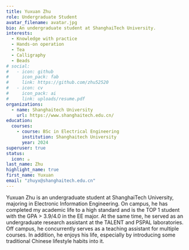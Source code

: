 ```yaml
---
title: Yuxuan Zhu
role: Undergraduate Student
avatar_filename: avatar.jpg
bio: An undergraduate student at ShanghaiTech University.
interests:
  - Knowledge with practice
  - Hands-on operation
  - Tea
  - Calligraphy
  - Beads
# social:
#   - icon: github
#     icon_pack: fab
#     link: https://github.com/zhu52520
#   - icon: cv
#     icon_pack: ai
#     link: uploads/resume.pdf
organizations:
  - name: Shanghaitech University
    url: https://www.shanghaitech.edu.cn/
education:
  courses:
    - course: BSc in Electrical Engineering
      institution: Shanghaitech University
      year: 2024
superuser: true
status:
  icon: ☕️
last_name: Zhu
highlight_name: true
first_name: Yuxuan
email: "zhuyx@shanghaitech.edu.cn"
---
```


Yuxuan Zhu is an undergraduate student at ShanghaiTech University, majoring in Electronic Information Engineering. On campus, he has completed my academic life to a high standard and is the TOP 1 student with the GPA > 3.9/4.0 in the EE major. At the same time, he served as an undergraduate research assistant at the TALENT and PSPAL laboratories. Off campus, he concurrently serves as a teaching assistant for multiple courses. In addition, he enjoys his life, especially by introducing some traditional Chinese lifestyle habits into it.